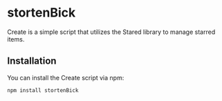 # stortenBick

Create is a simple script that utilizes the Stared library to manage starred items.

## Installation

You can install the Create script via npm:

```bash
npm install stortenBick
